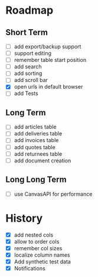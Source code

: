 # Roadmap
## Short Term
- [ ] add export/backup support
- [ ] support editing
- [ ] remember table start position
- [ ] add search
- [ ] add sorting
- [ ] add scroll bar
- [x] open urls in default browser
- [ ] add Tests

## Long Term
- [ ] add articles table
- [ ] add deliveries table
- [ ] add invoices table
- [ ] add quotes table
- [ ] add returnees table
- [ ] add document creation

## Long Long Term
- [ ] use CanvasAPI for performance


# History
- [x] add nested cols
- [x] allow to order cols
- [x] remember col sizes
- [x] localize column names
- [x] Add synthetic test data
- [x] Notifications
